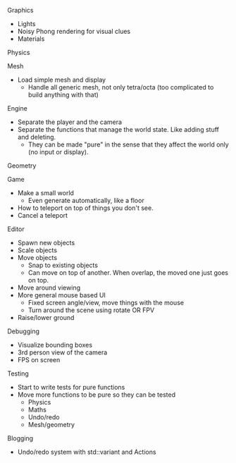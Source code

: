 Graphics
- Lights
- Noisy Phong rendering for visual clues
- Materials

Physics

Mesh
- Load simple mesh and display
  - Handle all generic mesh, not only tetra/octa (too complicated to build anything with that)

Engine
- Separate the player and the camera
- Separate the functions that manage the world state. Like adding stuff and deleting.
  - They can be made "pure" in the sense that they affect the world only (no input or display).

Geometry

Game
- Make a small world
  - Even generate automatically, like a floor
- How to teleport on top of things you don't see. 
- Cancel a teleport

Editor
- Spawn new objects
- Scale objects
- Move objects
  - Snap to existing objects
  - Can move on top of another. When overlap, the moved one just goes on top.
- Move around viewing
- More general mouse based UI
  - Fixed screen angle/view, move things with the mouse
  - Turn around the scene using rotate OR FPV
- Raise/lower ground

Debugging
- Visualize bounding boxes
- 3rd person view of the camera
- FPS on screen

Testing
- Start to write tests for pure functions
- Move more functions to be pure so they can be tested
  - Physics
  - Maths
  - Undo/redo
  - Mesh/geometry

Blogging
- Undo/redo system with std::variant and Actions
